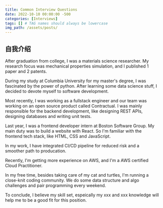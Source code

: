```yaml
---
title: Common Interview Questions
date: 2022-10-10 00:00:00 -500
categories: [Interviews]
tags: [] # TAG names should always be lowercase
img_path: /assets/posts/
---
```


## 自我介绍

After graduation from college, I was a materials science researcher. My research focus was mechanical properties simulation, and I published 1 paper and 2 patents.

During my study at Columbia University for my master's degree, I was fascinated by the power of python. After learning some data science stuff, I decided to devote myself to software development.

Most recently, I was working as a fullstack engineer and our team was working on an open source product called Contractual. I was mainly responsible for the backend development, like designing REST APIs, designing databases and writing unit tests.

Last year, I was a frontend developer intern at Boston Software Group. My main duty was to build a website with React. So I'm familiar with the frontend tech stack, like HTML, CSS and JavaScript.

In my work, I have integrated CI/CD pipeline for reduced risk and a smoother path to producation.

Recently, I'm getting more experience on AWS, and I'm a AWS certified Cloud Practitioner.

In my free time, besides taking care of my cat and turtles, I'm running a close-knit coding community. We do some data structure and algo challenges and pair programming every weekend.

To conclude, I believe my skill set, espeically my xxx and xxx knowledge will help me to be a good fit for this position.
